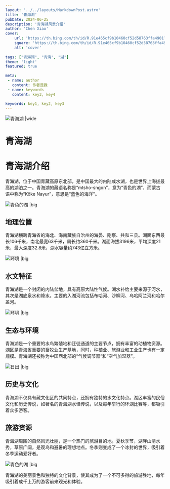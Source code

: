 ```yaml
---
layout: '../../layouts/MarkdownPost.astro'
title: '青海湖'
pubDate: 2024-06-25
description: '青海湖风景介绍'
author: 'Chen Xiao'
cover:
    url: 'https://th.bing.com/th/id/R.91e465cf9b10460cf52d58763ffa4901?rik=KDZR8WMwW6bh5A&pid=ImgRaw&r=0'
    square: 'https://th.bing.com/th/id/R.91e465cf9b10460cf52d58763ffa4901?rik=KDZR8WMwW6bh5A&pid=ImgRaw&r=0'
    alt: 'cover'
    
tags: ["青海湖", "青海", "湖"] 
theme: 'light'
featured: true

meta:
 - name: author
   content: 作者是我
 - name: keywords
   content: key3, key4

keywords: key1, key2, key3
---
```


![青海湖 |wide](https://th.bing.com/th/id/R.8782e42310295afa92ecd2e30f387050?rik=teXwbpSsTwcB4Q&pid=ImgRaw&r=0)


# 青海湖

# 青海湖介绍

青海湖，位于中国青藏高原东北部，是中国最大的内陆咸水湖，也是世界上海拔最高的湖泊之一。青海湖的藏语名称是“mtsho-sngon”，意为“青色的湖”，而蒙古语中称为“Köke Naγur”，意思是“蓝色的海洋”。

![青色的湖 |big](https://th.bing.com/th/id/R.dfddd3e23ba445bc440ca5a2f01e7798?rik=rzx51VZ35x3uPg&pid=ImgRaw&r=0)

## 地理位置

青海湖横跨青海省的海北、海南藏族自治州的海晏、刚察、共和三县。湖面东西最长106千米，南北最宽63千米，周长约360千米。湖面海拔3196米，平均深度21米，最大深度32.8米，湖水容量约743亿立方米。

![环境 |big](https://youimg1.c-ctrip.com/target/100k1f000001gugnrB732_D_10000_1200.jpg?proc=autoorient)

## 水文特征

青海湖是一个封闭的内陆盆地，具有高原大陆性气候。湖水补给主要来源于河水，其次是湖底泉水和降水。主要的入湖河流包括布哈河、沙柳河、乌哈阿兰河和哈尔盖河。

![环境 |big](https://pic1.zhimg.com/v2-6ee01fec76064454ec67d2407dcf70b0_r.jpg)

## 生态与环境

青海湖是一个重要的水鸟繁殖地和迁徙通道的主要节点，拥有丰富的动植物资源。湖区是青海省重要的畜牧业生产基地，同时，种植业、旅游业和工业生产也有一定规模。青海湖还被称为中国西北部的“气候调节器”和“空气加湿器”。

![日出 |big](https://th.bing.com/th/id/R.eef656e9efff2e073c05dacc4251e815?rik=x9F97zX4eVS40Q&riu=http%3a%2f%2fimg.pconline.com.cn%2fimages%2fupload%2fupc%2ftx%2fitbbs%2f1311%2f17%2fc7%2f28716363_1384672584556.jpg&ehk=E7VmXVhJ1j5fdgrPHp8cou%2bKdbCe%2bTmFoBVtIBrTtmI%3d&risl=&pid=ImgRaw&r=0)

## 历史与文化

青海湖不仅具有藏文化区的共同特点，还拥有独特的水文化特点。湖区丰富的民俗文化和历史传说，如著名的青海湖水怪传说，以及每年举行的环湖比赛等，都吸引着众多游客。


## 旅游资源

青海湖周围的自然风光壮丽，是一个热门的旅游目的地。夏秋季节，湖畔山清水秀，草原广阔，是观鸟和避暑的理想地点。冬季则变成了一个冰封的世界，吸引着冬季运动爱好者。

![青色的湖 |big](https://th.bing.com/th/id/R.1338401e474f0454d320738866221042?rik=LTG%2fBjnLUhqNog&riu=http%3a%2f%2fmy.tmyou.com%2fpublic%2fupload%2fimages%2f2017-04-26%2f20170426143905120698.jpg&ehk=m1TbdNogdN30j22UxacO12oOjXSKbR7lr%2fG2REv9bYw%3d&risl=&pid=ImgRaw&r=0)

青海湖的美丽景色和独特的文化背景，使其成为了一个不可多得的旅游胜地，每年吸引着成千上万的游客前来观光和体验。
